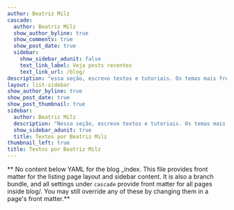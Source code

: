 ```yaml
---
author: Beatriz Milz
cascade:
  author: Beatriz Milz
  show_author_byline: true
  show_comments: true
  show_post_date: true
  sidebar:
    show_sidebar_adunit: false
    text_link_label: Veja posts recentes
    text_link_url: /blog/
description: "essa seção, escrevo textos e tutoriais. Os temas mais frequentes são: programação em `R` e comunidades."
layout: list-sidebar
show_author_byline: true
show_post_date: true
show_post_thumbnail: true
sidebar:
  author: Beatriz Milz
  description: "Nessa seção, escrevo textos e tutoriais. Os temas mais frequentes são: programação em `R` e comunidades."
  show_sidebar_adunit: true
  title: Textos por Beatriz Milz
thumbnail_left: true
title: Textos por Beatriz Milz
---
```


** No content below YAML for the blog _index. This file provides front matter for the listing page layout and sidebar content. It is also a branch bundle, and all settings under `cascade` provide front matter for all pages inside blog/. You may still override any of these by changing them in a page's front matter.**
